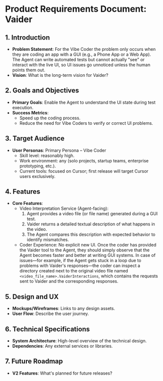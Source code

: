 # Product Requirements Document: Vaider

## 1. Introduction

*   **Problem Statement**: For the Vibe Coder the problem only occurs when they are coding an app with a GUI (e.g., a Phone App or a Web App). The Agent can write automated tests but cannot actually "see" or interact with the live UI, so UI issues go unnoticed unless the human points them out.
*   **Vision**: What is the long-term vision for Vaider?

## 2. Goals and Objectives

*   **Primary Goals**: Enable the Agent to understand the UI state during test execution.
*   **Success Metrics**: 
    * Speed up the coding process.
    * Reduce the need for Vibe Coders to verify or correct UI problems.

## 3. Target Audience

*   **User Personas**: Primary Persona – Vibe Coder
    * Skill level: reasonably high.
    * Work environment: any (solo projects, startup teams, enterprise prototyping, etc.).
    * Current tools: focused on Cursor; first release will target Cursor users exclusively.

## 4. Features

*   **Core Features**: 
    * Video Interpretation Service (Agent-facing):
        1. Agent provides a video file (or file name) generated during a GUI test.
        2. Vaider returns a detailed textual description of what happens in the video.
        3. The Agent compares this description with expected behavior to identify mismatches.
    * Coder Experience: No explicit new UI. Once the coder has provided the Vaider tool to the Agent, they should simply observe that the Agent becomes faster and better at writing GUI systems. In case of issues—for example, if the Agent gets stuck in a loop due to problems with Vaider's responses—the coder can inspect a directory created next to the original video file named `<video_file_name>.VaiderInteractions`, which contains the requests sent to Vaider and the corresponding responses.

## 5. Design and UX

*   **Mockups/Wireframes**: Links to any design assets.
*   **User Flow**: Describe the user journey.

## 6. Technical Specifications

*   **System Architecture**: High-level overview of the technical design.
*   **Dependencies**: Any external services or libraries.

## 7. Future Roadmap

*   **V2 Features**: What's planned for future releases?
